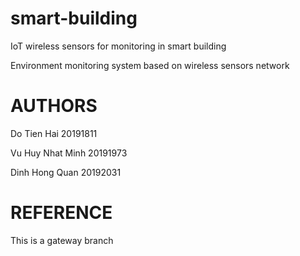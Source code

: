 # smart-building
IoT wireless sensors for monitoring in smart building

Environment monitoring system based on wireless sensors network

# AUTHORS
Do Tien Hai 20191811

Vu Huy Nhat Minh 20191973

Dinh Hong Quan 20192031

# REFERENCE

This is a gateway branch